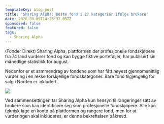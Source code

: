 ```yaml
---
templateKey: blog-post
title: 'Sharing Alpha: Beste fond i 27 kategorier ifølge brukere'
date: 2020-09-09T14:25:37.057Z
sponsored: false
featured: false
tags:
  - Sharing Alpha
---
```

(Fonder Direkt) Sharing Alpha, plattformen der profesjonelle fondskjøpere fra 74 land vurderer fond og kan bygge fiktive porteføljer, har publisert sin månedlige statistikk for august.



Nedenfor er et sammendrag av fondene som har fått høyest gjennomsnittlig vurdering i en rekke forskjellige fondskategorier. Bare fond tilgjengelig for salg i Norden er inkludert.

![](/img/sh1.png)



Ved sammensettingen tar Sharing Alpha kun hensyn til rangeringer satt av brukere som kan identifisere seg som profesjonelle fondskjøpere. Alle kan teknisk lage en konto på plattformen og rangere fond, men for at vurderingen skal inkluderes, er denne bekreftelsen påkrevd.
